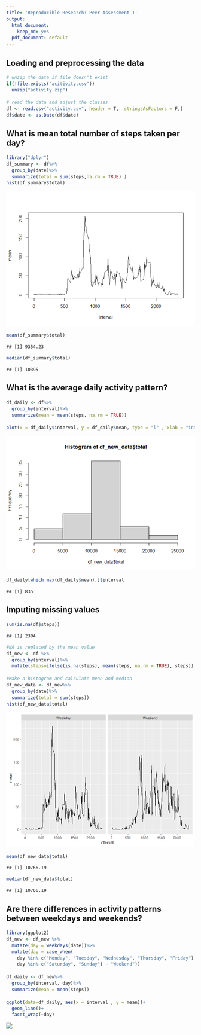 ```yaml
---
title: 'Reproducible Research: Peer Assessment 1'
output:
  html_document:
    keep_md: yes
  pdf_document: default
---
```



## Loading and preprocessing the data


```r
# unzip the data if file doesn't exist
if(!file.exists("acitivity.csv"))
  unzip("activity.zip")

# read the data and adjust the classes
df <- read.csv("activity.csv", header = T,  stringsAsFactors = F,) 
df$date <- as.Date(df$date)
```
## What is mean total number of steps taken per day?

```r
library("dplyr")
df_summary <- df%>%
  group_by(date)%>%
  summarize(total = sum(steps,na.rm = TRUE) )
hist(df_summary$total)
```

![](PA1_template_files/figure-html/unnamed-chunk-3-1.png)<!-- -->

```r
mean(df_summary$total)
```

```
## [1] 9354.23
```

```r
median(df_summary$total)
```

```
## [1] 10395
```
## What is the average daily activity pattern?

```r
df_daily <- df%>%
  group_by(interval)%>%
  summarize(mean = mean(steps, na.rm = TRUE))

plot(x = df_daily$interval, y = df_daily$mean, type = "l" , xlab = "interval", ylab = "mean" )
```

![](PA1_template_files/figure-html/unnamed-chunk-4-1.png)<!-- -->

```r
df_daily[which.max(df_daily$mean),]$interval
```

```
## [1] 835
```


## Imputing missing values

```r
sum(is.na(df$steps))
```

```
## [1] 2304
```

```r
#NA is replaced by the mean value
df_new <- df %>% 
  group_by(interval)%>%
  mutate(steps=ifelse(is.na(steps), mean(steps, na.rm = TRUE), steps))

#Make a histogram and calculate mean and median 
df_new_data <- df_new%>%
  group_by(date)%>%
  summarize(total = sum(steps))
hist(df_new_data$total)
```

![](PA1_template_files/figure-html/unnamed-chunk-5-1.png)<!-- -->

```r
mean(df_new_data$total)
```

```
## [1] 10766.19
```

```r
median(df_new_data$total)
```

```
## [1] 10766.19
```

## Are there differences in activity patterns between weekdays and weekends?

```r
library(ggplot2)
df_new <- df_new %>% 
  mutate(day = weekdays(date))%>%  
  mutate(day = case_when(
    day %in% c("Monday", "Tuesday", "Wednesday", "Thursday", "Friday") ~ "Weekday", 
    day %in% c("Saturday", "Sunday") ~ "Weekend"))

df_daily <- df_new%>%
  group_by(interval, day)%>%
  summarize(mean = mean(steps))

ggplot(data=df_daily, aes(x = interval , y = mean))+
  geom_line()+
  facet_wrap(~day)
```

![](PA1_template_files/figure-html/unnamed-chunk-6-1.png)<!-- -->

